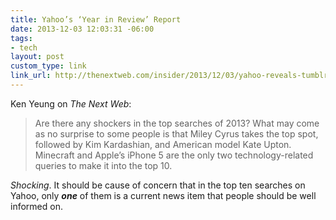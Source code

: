 ```yaml
---
title: Yahoo’s ‘Year in Review’ Report
date: 2013-12-03 12:03:31 -06:00
tags:
- tech
layout: post
custom_type: link
link_url: http://thenextweb.com/insider/2013/12/03/yahoo-reveals-tumblrs-viral-blogs-2013-annual-year-review-report/
---
```


Ken Yeung on *The Next Web*:

>Are there any shockers in the top searches of 2013? What may come as no surprise to some people is that Miley Cyrus takes the top spot, followed by Kim Kardashian, and American model Kate Upton. Minecraft and Apple’s iPhone 5 are the only two technology-related queries to make it into the top 10.

*Shocking*. It should be cause of concern that in the top ten searches on Yahoo, only ***one*** of them is a current news item that people should be well informed on.
